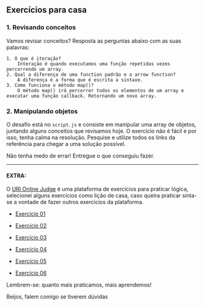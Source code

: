 ## Exercícios para casa 

### 1. Revisando conceitos

Vamos revisar conceitos? Resposta as perguntas abaixo com as suas palavras: 

```
1. O que é iteração?
    Interação é quando executamos uma função repetidas vezes percorrendo um array.
2. Qual a diferença de uma function padrão e a arrow function?
    A diferença é a forma que é escrita a sintaxe.
3. Como funciona o método map()? 
    O método map() irá percorrer todos os elementos de um array e executar uma função callback. Retornando um novo array.

```

### 2. Manipulando objetos 
O desafio está no `script.js` e consiste em manipular uma array de objetos, juntando alguns conceitos que revisamos hoje. O exercício não é fácil e por isso, tenha calma na resolução. Pesquise e utilize todos os links da referência para chegar a uma solução possível. 

Não tenha medo de errar! Entregue o que conseguiu fazer.


----

#### EXTRA: 

O [URI Online Judge](https://www.urionlinejudge.com.br/judge/pt/login) é uma plataforma de exercícios para praticar lógica, selecionei alguns exercícios como lição de casa, caso queira praticar sinta-se a vontade de fazer outros exercícios da plataforma.


- [Exercício 01](https://www.urionlinejudge.com.br/judge/pt/problems/view/1038) 

- [Exercício 02](https://www.urionlinejudge.com.br/judge/pt/problems/view/1049)

- [Exercício 03](https://www.urionlinejudge.com.br/judge/pt/problems/view/1066)

- [Exercício 04](https://www.urionlinejudge.com.br/judge/pt/problems/view/1134)

- [Exercício 05](https://www.urionlinejudge.com.br/judge/pt/problems/view/1114)

- [Exercício 06](https://www.urionlinejudge.com.br/judge/pt/problems/view/1009)


Lembrem-se: quanto mais praticamos, mais aprendemos!

Beijos, falem comigo se tiverem dúvidas
